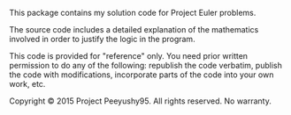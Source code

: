 This package contains my solution code for Project Euler problems.

The source code includes a detailed explanation of the mathematics involved in order to justify the logic in the program.

This code is provided for "reference" only. You need prior written permission to do any of the following: republish the code verbatim, publish the code with modifications, incorporate parts of the code into your own work, etc.

Copyright © 2015 Project Peeyushy95. All rights reserved. No warranty.

